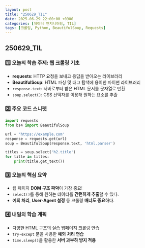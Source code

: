 ```yaml
---
layout: post
title: "250629_TIL"
date: 2025-06-29 22:00:00 +0900
categories: [데이터 엔지니어링, TIL]
tags: [크롤링, Python, BeautifulSoup, Requests]
---
```


<style>
    .initial-content, .search-content {
        padding-left: 40px;
        padding-right: 40px;
    }
</style>

## 250629_TIL 

### 1️⃣ 오늘의 학습 주제: 웹 크롤링 기초

- **requests**: HTTP 요청을 보내고 응답을 받아오는 라이브러리  
- **BeautifulSoup**: HTML 파싱 및 태그 탐색에 용이한 파이썬 라이브러리  
- `response.text`: 서버로부터 받은 HTML 문서를 문자열로 반환  
- `soup.select()`: CSS 선택자를 이용해 원하는 요소를 추출  

### 2️⃣ 주요 코드 스니펫

```python
import requests
from bs4 import BeautifulSoup

url = 'https://example.com'
response = requests.get(url)
soup = BeautifulSoup(response.text, 'html.parser')

titles = soup.select('h2.title')
for title in titles:
    print(title.get_text())
```

### 3️⃣ 오늘의 핵심 요약

- 웹 페이지 **DOM 구조 파악**이 가장 중요!
- `select()`를 통해 원하는 데이터를 **간편하게 추출**할 수 있다.
- **예외 처리**, **User-Agent 설정** 등 크롤링 **매너도 중요**하다.

### 4️⃣ 내일의 학습 계획 

- 다양한 HTML 구조의 실습 웹페이지 크롤링 연습
- `try-except` 문을 사용한 **예외 처리 연습**
- `time.sleep()`을 활용한 **서버 과부하 방지 적용**

